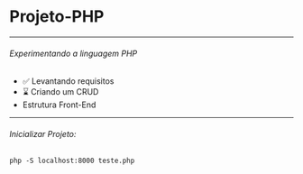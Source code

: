 <h1> Projeto-PHP </h1>
 
-----------------------

<h6> Experimentando a linguagem PHP </h6>
 
 - ✅ Levantando requisitos
 - ⌛ Criando um CRUD
 - Estrutura Front-End

-----------------------

<h6>Inicializar Projeto:</h6>
<code>php -S localhost:8000 teste.php</code>
